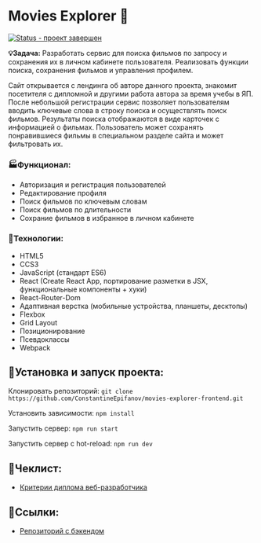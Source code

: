 # Movies Explorer 🎥
[![Status - проект завершен](https://img.shields.io/badge/Status-проект_завершен-2ea44f)](https://)

**💡Задача:** Разработать сервис для поиска фильмов по запросу и сохранения их в личном кабинете пользователя. Реализовать функции поиска, сохранения фильмов и управления профилем.

Сайт открывается с лендинга об авторе данного проекта, знакомит посетителя с дипломной и другими работа автора за время учебы в ЯП. После небольшой регистрации сервис позволяет пользователям вводить ключевые слова в строку поиска и осуществлять поиск фильмов. Результаты поиска отображаются в виде карточек с информацией о фильмах. Пользователь может сохранять понравившиеся фильмы в специальном разделе сайта и может фильтровать их.

### 🏭Функционал:
+ Авторизация и регистрация пользователей
+ Редактирование профиля
+ Поиск фильмов по ключевым словам
+ Поиск фильмов по длительности
+ Сохрание фильмов в избранное в личном кабинете

### 💾Технологии:
+ HTML5
+ CCS3
+ JavaScript (стандарт ES6)
+ React (Create React App, портирование разметки в JSX, функциональные компоненты + хуки)
+ React-Router-Dom
+ Адаптивная верстка (мобильные устройства, планшеты, десктопы)
+ Flexbox
+ Grid Layout
+ Позиционирование
+ Псевдоклассы
+ Webpack

## 🚀Установка и запуск проекта:
Клонировать репозиторий: ``git clone https://github.com/ConstantineEpifanov/movies-explorer-frontend.git``

Установить зависимости: ``npm install``

Запустить сервер: ``npm run start``

Запустить сервер с hot-reload: ``npm run dev``

## 📜Чеклист:
+ [Критерии диплома веб-разработчика](https://code.s3.yandex.net/web-developer/static/new-program/web-diploma-criteria-2.0/index.html)

## 🔗Ссылки:
+ [Репозиторий с бэкендом](https://github.com/ConstantineEpifanov/movies-explorer-api)



